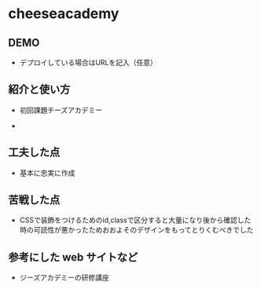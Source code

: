 # cheeseacademy

## DEMO

  - デプロイしている場合はURLを記入（任意）

## 紹介と使い方

  - 初回課題チーズアカデミー

  - 

## 工夫した点

  - 基本に忠実に作成

## 苦戦した点

  - CSSで装飾をつけるためのid,classで区分すると大量になり後から確認した時の可読性が悪かったためおおよそのデザインをもってとりくむべきでした

## 参考にした web サイトなど

  - ジーズアカデミーの研修講座